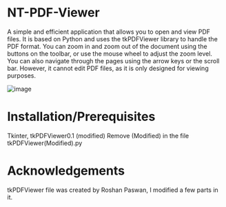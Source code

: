 # NT-PDF-Viewer
A simple and efficient application that allows you to open and view PDF files. It is based on Python and uses the tkPDFViewer library to handle the PDF format. You can zoom in and zoom out of the document using the buttons on the toolbar, or use the mouse wheel to adjust the zoom level. You can also navigate through the pages using the arrow keys or the scroll bar. However, it cannot edit PDF files, as it is only designed for viewing purposes.

![image](https://github.com/appledino3604/Py-PDF-Viewer/assets/108740559/89f5d1e6-b578-4a2a-b39b-6f919a661e17)

# Installation/Prerequisites
Tkinter,
tkPDFViewer0.1 (modified)
Remove (Modified) in the file tkPDFViewer(Modified).py

# Acknowledgements
tkPDFViewer file was created by Roshan Paswan, I modified a few parts in it.

